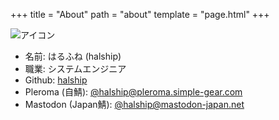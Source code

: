 +++
title = "About"
path = "about"
template = "page.html"
+++

<img class="icon" src="/icon.png" alt="アイコン">

- 名前: はるふね (halship)
- 職業: システムエンジニア
- Github: [halship](https://github.com/halship)
- Pleroma (自鯖): [@halship@pleroma.simple-gear.com](https://pleroma.simple-gear.com/users/halship)
- Mastodon (Japan鯖): [@halship@mastodon-japan.net](https://mastodon-japan.net/@halship)
